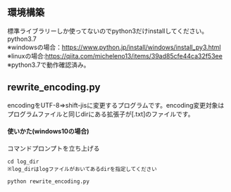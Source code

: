 
## 環境構築
標準ライブラリーしか使ってないのでpython3だけinstallしてください。
python3.7  
※windowsの場合：https://www.python.jp/install/windows/install_py3.html  
※linuxの場合:https://qiita.com/micheleno13/items/39ad85cfe44ca32f53ee  
※python3.7で動作確認済み。

## rewrite_encoding.py
encodingをUTF-8⇒shift-jisに変更するプログラムです。encoding変更対象はプログラムファイルと同じdirにある拡張子が[.txt]のファイルです。
  
#### 使いかた(windows10の場合)
コマンドプロンプトを立ち上げる　　

```
cd log_dir
※log_dirはlogファイルがおいてあるdirを指定してください  
  
python rewrite_encoding.py
```



 
